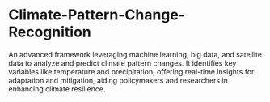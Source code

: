 # Climate-Pattern-Change-Recognition
An advanced framework leveraging machine learning, big data, and satellite data to analyze and predict climate pattern changes. It identifies key variables like temperature and precipitation, offering real-time insights for adaptation and mitigation, aiding policymakers and researchers in enhancing climate resilience.
